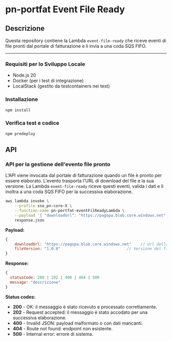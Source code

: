 # pn-portfat Event File Ready

## Descrizione
Questa repository contiene la Lambda `event-file-ready` che riceve eventi di file pronti dal portale di fatturazione e li invia a una coda SQS FIFO.

---

### Requisiti per lo Sviluppo Locale
- Node.js 20
- Docker (per i test di integrazione)
- LocalStack (gestito da testcontainers nei test)

### Installazione
```bash
npm install
```

### Verifica test e codice
```bash
npm predeploy
```

## API
### API per la gestione dell'evento file pronto

L'API viene invocata dal portale di fatturazione quando un file è pronto per essere elaborato. L'evento trasporta l'URL di download del file e la sua versione. La Lambda `event-file-ready` riceve questi eventi, valida i dati e li inoltra a una coda SQS FIFO per la successiva elaborazione.


```sh
aws lambda invoke \
    --profile sso_pn-core-X \
    --function-name pn-portfat-eventFilReadyLambda \
    --payload '{ "downloadUrl": "https://pagopa.blob.core.windows.net", "fileVersion": "1.0.0" }' \
    response.json
```

**Payload:**

```Javascript
{
    downloadUrl: "https://pagopa.blob.core.windows.net"    // Url della risorsa 
    fileVersion: "1.0.0"                             // Versione del file zip
}
```

**Response:**

```Javascript
{
  statusCode: 200 | 202 | 400 | 404 | 500
  message: "descrizione"
}
```
**Status codes:**
-   **200** - OK: il messaggio è stato ricevuto e processato correttamente.
-   **202** - Request accepted: il messaggio è stato accodato per una successiva elaborazione.
-   **400** - Invalid JSON: payload malformato o con dati mancanti.
-   **404** - Route not found: endpoint non esistente.
-   **500** - Internal error: errore di sistema.
